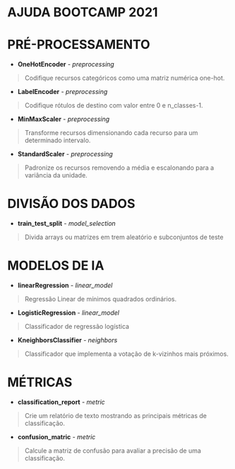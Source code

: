# AJUDA BOOTCAMP 2021
# PRÉ-PROCESSAMENTO

* **OneHotEncoder** - _preprocessing_
> Codifique recursos categóricos como uma matriz numérica one-hot.

* **LabelEncoder** - _preprocessing_
> Codifique rótulos de destino com valor entre 0 e n_classes-1.

* **MinMaxScaler** - _preprocessing_
>Transforme recursos dimensionando cada recurso para um determinado intervalo.

* **StandardScaler** - _preprocessing_
> Padronize os recursos removendo a média e escalonando para a variância da unidade.


# DIVISÃO DOS DADOS

* **train_test_split** -  _model_selection_
> Divida arrays ou matrizes em trem aleatório e subconjuntos de teste


# MODELOS DE IA

* **linearRegression** - _linear_model_
> Regressão Linear de mínimos quadrados ordinários.

* **LogisticRegression** - _linear_model_
> Classificador de regressão logística

* **KneighborsClassifier** - _neighbors_
> Classificador que implementa a votação de k-vizinhos mais próximos. 


# MÉTRICAS

* **classification_report** - _metric_
> Crie um relatório de texto mostrando as principais métricas de classificação.

* **confusion_matric** - _metric_
> Calcule a matriz de confusão para avaliar a precisão de uma classificação.

